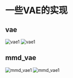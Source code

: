 # 一些VAE的实现

## vae
![vae1](https://github.com/yxue3357/MyResearchCodes/raw/master/VAEs/BASEs/results/train7000.png)
![vae1](https://github.com/yxue3357/MyResearchCodes/raw/master/VAEs/BASEs/results/vae_z_7000.png)

## mmd_vae
![mmd_vae1](https://github.com/yxue3357/MyResearchCodes/raw/master/VAEs/BASEs/results/mmd_train4000.png)
![mmd_vae1](https://github.com/yxue3357/MyResearchCodes/raw/master/VAEs/BASEs/results/mmd_vae_z_4000.png)